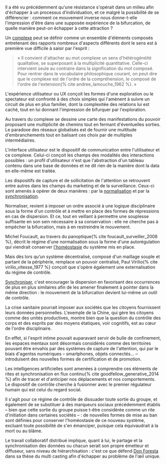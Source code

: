 Il a été vu précédemment qu'une résistance s'opérait dans un milieu afin d'échapper à un processus d’individuation, et ce malgré la possibilité de se différencier : comment ce mouvement inverse nous donne-t-elle l'impression d'être dans une supposée expérience de la bifurcation, de quelle manière peut-on échapper à cette attraction ?

Un [complexe](https://bifurcation.etxetxe.fr/7-annexes/lexique/) peut se définir comme un ensemble d'éléments composés entretenant des rapports nombreux d'aspects différents dont le sens est à première vue difficile à saisir par l'esprit :

>« Il convient d'attacher au mot complexe un sens d'hétérogénéité qualitative, se superposant à la multiplicité quantitative. Celle-ci intervient seule au contraire dans la signification du mot composé. Pour rentrer dans le vocabulaire philosophique courant, on peut dire que le complexe est de l'ordre de la compréhension, le composé de l'ordre de l'extension{% cite andree_lamouche_1962 %}. »

L'expérience utilisateur ou UX conçoit les formes d'une exploration ou le spectateur est confronté à des choix simples qui l'amènent à suivre un circuit de plus en plus familier, dont la complexitée des relations lui est caché, tout en lui donnant l'impression de bifurquer par l'exploration.

Au travers du complexe se dessine une carte des manifestations du pouvoir proposant une multiplicité de chemins tout en fermant d'éventuelles sorties. Le paradoxe des réseaux globalisés est de fournir une multitude d'embranchements tout en balisant ces choix par de multiples intermédiaires.

L'interface utilisateur est le dispositif de communication entre l'utilisateur et ce complexe. Celui-ci conçoit les champs des modalités des interactions possibles : un profil d'utilisateur n'est que l'abstraction d'un tableau contenu dans une base de données et ne dit rien de la manière dont la data en elle-même est traitée.

Les dispositifs de capture et de sollicitation de l'attention se retrouvent entre autres dans les champs du marketing et de la surveillance. Ceux-ci sont amenés à opérer de deux manières : par la [normalisation](https://bifurcation.etxetxe.fr/7-annexes/lexique/) et par la [synchronisation](https://bifurcation.etxetxe.fr/7-annexes/lexique/).

Normaliser, revient à imposer un ordre associé à une logique disciplinaire sous la forme d'un contrôle et à mettre en place des formes de répressions en cas de dispersion. Et ce, tout en veillant à permettre une souplesse suffisante en son sein nécessaire à sa conservation : elle ne cherche pas à empêcher la bifurcation, mais à en restreindre le mouvement.

Michel Foucault, au travers du panoptique{% cite foucault_surveiller_2008 %}, décrit le régime d'une normalisation sous la forme d'une autorégulation qui viendrait conserver [l'homéostasie](https://bifurcation.etxetxe.fr/7-annexes/lexique/) du système mis en place.

Mais dès lors qu’un système décentralisé, composé d'un maillage souple et partant de la périphérie, remplace un pouvoir centralisé, Paul Virilio{% cite virilio_vitesse_1977 %} conçoit que s'opère également une externalisation du régime de contrôle.

[Synchroniser](https://bifurcation.etxetxe.fr/7-annexes/lexique/), c'est encourager la dispersion en favorisant des occurrences de plus en plus similaires afin de les amener finalement à pointer dans la même direction : le mouvement de la bifurcation devient lui-même un outil de contrôle.

La crise sanitaire pourrait imposer aux sociétés que les citoyens fournissent leurs données personnelles. L'exemple de la Chine, qui gère les citoyens comme des unités productives, montre bien que la question du contrôle des corps et des esprits par des moyens étatiques, voir cognitifs, est au cœur de l'ordre disciplinaire.

En effet, si l'esprit intime pouvait auparavant servir de bulle de confinement, les espaces mentaux sont désormais considérés comme des territoires pouvant être envahis par des systèmes de capture de l'attention, qui par le biais d'agentss numériques &ndash; smartphones, objets connectés... &ndash; introduisent des nouvelles formes de certification et de promotion.

Les intelligences artificielles sont amenées à comprendre ces éléments de rites et synchronisation en flux continu{% cite goodfellow_generative_2014 %} afin de tracer et d'anticiper nos déplacements et nos comportements. Le dispositif de contrôle cherche à fusionner avec le premier régulateur humain qui est celui du regard social.

Il s'agit pour ce régime de contrôle de dissuader toute sortie du groupe, et également de se substituer à des marqueurs sociaux précédemment établis &ndash; bien que cette sortie du groupe puisse t-être considérée comme un rite d'initiation dans certaines sociétés &ndash; : de nouvelles formes de mise au ban sont définies pour conserver l'homéostasie de ce nouveau système, excluant toute possibilité de s'en émanciper, puisque cela équivaudrait à la mort ou au blâme.

Le travail collaboratif distribué implique, quant à lui, le partage et la synchronisation des données ou chacun serait son propre émetteur et diffuseur, sans niveau de hiérarchisation : c'est ce que défend [Don Foresta](https://www.youtube.com/watch?v=iRGWVtc_Jbc) dans sa thèse du multi casting afin d'échapper au problème de l'œil unique.
